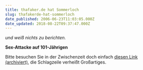 ```yaml
---
title: thafaker.de hat Sommerloch
slug: thafakerde-hat-sommerloch
date_published: 2006-06-23T11:03:05.000Z
date_updated: 2018-08-22T09:37:47.000Z
---
```


*und weiß nichts zu berichten.*

**Sex-Attacke auf 101-Jährigen**

Bitte besuchen Sie in der Zwischenzeit doch einfach [diesen Link (archiviert)](http://web.archive.org/web/20060716114744/http://www.bild.t-online.de:80/BTO/news/aktuell/2006/06/22/s-ex-attacke-rentner/sex-attacke-rentner.html), die Schlagzeile verheißt Großartiges.
